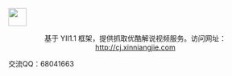 <p>
<a href="http://cj.xinniangjie.com"><img alt="" width="36px" src="http://cj.xinniangjie.com/lol.jpg" alt="解说LOL">
</a>
</p>
<p align="center">基于 YII1.1 框架，提供抓取优酷解说视频服务。访问网址：<a href="http://cj.xinniangjie.com">http://cj.xinniangjie.com</a></p>
交流QQ：68041663